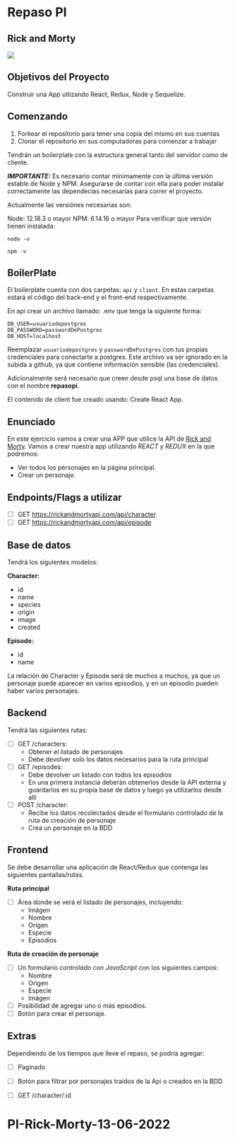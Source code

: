 # Repaso PI 
## Rick and Morty
<p align='left'>
    <img src='https://www.vodafone.es/c/statics/imagen/img_OG_Rick_y_Morty_T4_V2.jpg' </img>
</p>

## Objetivos del Proyecto
Construir una App utlizando React, Redux, Node y Sequelize.

## Comenzando
1. Forkear el repositorio para tener una copia del mismo en sus cuentas
2. Clonar el repositorio en sus computadoras para comenzar a trabajar

Tendrán un boilerplate con la estructura general tanto del servidor como de cliente.

***IMPORTANTE:*** Es necesario contar minimamente con la última versión estable de Node y NPM. Asegurarse de contar con ella para poder instalar correctamente las dependecias necesarias para correr el proyecto.

Actualmente las versiónes necesarias son:

Node: 12.18.3 o mayor NPM: 6.14.16 o mayor Para verificar que versión tienen instalada:
```
node -v

npm -v
```

## BoilerPlate
El boilerplate cuenta con dos carpetas: ```api``` y ```client```. En estas carpetas estará el código del back-end y el front-end respectivamente.

En api crear un archivo llamado: .env que tenga la siguiente forma:
```
DB_USER=usuariodepostgres
DB_PASSWORD=passwordDePostgres
DB_HOST=localhost
```
Reemplazar ```usuariodepostgres``` y ```passwordDePostgres``` con tus propias credenciales para conectarte a postgres. Este archivo va ser ignorado en la subida a github, ya que contiene información sensible (las credenciales).

Adicionalmente será necesario que creen desde psql una base de datos con el nombre **repasopi**.

El contenido de client fue creado usando: Create React App.

## Enunciado
En este ejercicio vamos a crear una APP que utilice la API de [Rick and Morty](https://rickandmortyapi.com/). Vamos a crear nuestra app utilizando **REACT* y *REDUX** en la que podremos:
- Ver todos los personajes en la página principal.
- Crear un personaje.

## Endpoints/Flags a utilizar
- [ ] GET https://rickandmortyapi.com/api/character
- [ ] GET https://rickandmortyapi.com/api/episode

## Base de datos
Tendrá los siguientes modelos:

**Character:**
- id
- name
- species
- origin
- image
- created 

**Episode:**
- id
- name

La relación de Character y Episode será de muchos a muchos, ya que un personaje puede aparecer en varios episodios, y en un episodio pueden haber varios personajes.

## Backend
Tendrá las siguientes rutas:
- [ ] GET /characters:
    - Obtener el listado de personajes
    - Debe devolver solo los datos necesarios para la ruta principal
- [ ] GET /episodes:
    - Debe devolver un listado con todos los episodios 
    - En una primera instancia deberán obtenerlos desde la API externa y guardarlos en su propia base de datos y luego ya utilizarlos desde allí
- [ ] POST /character:
    - Recibe los datos recolectados desde el formulario controlado de la ruta de creación de personaje 
    - Crea un personaje en la BDD


## Frontend
Se debe desarrollar una aplicación de React/Redux que contenga las siguientes pantallas/rutas.

**Ruta principal**
- [ ] Área donde se verá el listado de personajes, incluyendo:
    - Imágen 
    - Nombre
    - Origen
    - Especie
    - Episodios
 
**Ruta de creación de personaje**
- [ ] Un formulario *controlado con JavaScript* con los siguientes campos:
    - Nombre
    - Origen
    - Especie
    - Imágen
- [ ] Posibilidad de agregar uno o más episodios.
- [ ] Botón para crear el personaje. 

## Extras
Dependiendo de los tiempos que lleve el repaso, se podría agregar:
- [ ] Paginado
- [ ] Botón para filtrar por personajes traidos de la Api o creados en la BDD
- [ ] GET /character/:id



# PI-Rick-Morty-13-06-2022
